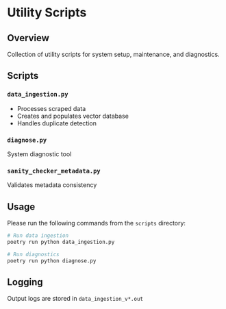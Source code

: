 # Utility Scripts

## Overview
Collection of utility scripts for system setup, maintenance, and diagnostics.

## Scripts

### `data_ingestion.py`
- Processes scraped data
- Creates and populates vector database
- Handles duplicate detection

### `diagnose.py`
System diagnostic tool

### `sanity_checker_metadata.py`
Validates metadata consistency

## Usage
Please run the following commands from the `scripts` directory:

```bash
# Run data ingestion
poetry run python data_ingestion.py

# Run diagnostics
poetry run python diagnose.py
```

## Logging
Output logs are stored in `data_ingestion_v*.out`